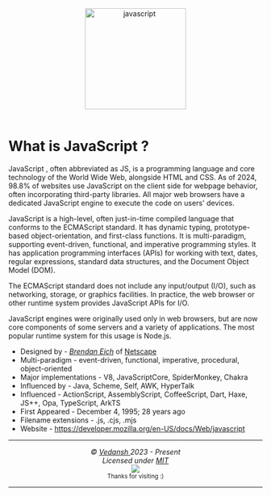 <div align="center">
    <img 
        src="https://cdn.jsdelivr.net/gh/offensive-vk/Icons@master/javascript/javascript-original.svg" 
        height=200 
        width=200 
        alt="javascript" 
    ><br /><br />
</div>

# **What is JavaScript** ?

JavaScript , often abbreviated as JS, is a programming language and core technology of the World Wide Web, alongside HTML and CSS. As of 2024, 98.8% of websites use JavaScript on the client side for webpage behavior, often incorporating third-party libraries. All major web browsers have a dedicated JavaScript engine to execute the code on users' devices.

JavaScript is a high-level, often just-in-time compiled language that conforms to the ECMAScript standard. It has dynamic typing, prototype-based object-orientation, and first-class functions. It is multi-paradigm, supporting event-driven, functional, and imperative programming styles. It has application programming interfaces (APIs) for working with text, dates, regular expressions, standard data structures, and the Document Object Model (DOM).

The ECMAScript standard does not include any input/output (I/O), such as networking, storage, or graphics facilities. In practice, the web browser or other runtime system provides JavaScript APIs for I/O.

JavaScript engines were originally used only in web browsers, but are now core components of some servers and a variety of applications. The most popular runtime system for this usage is Node.js.

- Designed by - [*Brendan Eich*](https://en.wikipedia.org/wiki/Brendan_Eich) of [Netscape](https://en.wikipedia.org/wiki/Netscape)
- Multi-paradigm - event-driven, functional, imperative, procedural, object-oriented
- Major implementations - V8, JavaScriptCore, SpiderMonkey, Chakra
- Influenced by - Java, Scheme, Self, AWK, HyperTalk
- Influenced - ActionScript, AssemblyScript, CoffeeScript, Dart, Haxe, JS++, Opa, TypeScript, ArkTS
- First Appeared - December 4, 1995; 28 years ago
- Filename extensions - .js, .cjs, .mjs
- Website - <https://developer.mozilla.org/en-US/docs/Web/javascript>


***

<p align="center">
  <i>&copy; <a href="https://github.com/offensive-vk/">Vedansh </a> 2023 - Present</i><br>
  <i>Licensed under <a href="https://mit-license.org/">MIT</a></i><br>
  <a href="https://github.com/npm-run-test"><img src="https://i.ibb.co/4KtpYxb/octocat-clean-mini.png" /></a><br>
  <sup>Thanks for visiting :)</sup>
</p>

***

